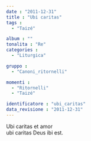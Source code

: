```yaml
---
date : "2011-12-31"
title : "Ubi caritas"
tags : 
  - "Taizé"

album : ""
tonalita : "Re"
categories : 
  - "Liturgica"

gruppo : 
  - "Canoni_ritornelli"

momenti : 
  - "Ritornelli"
  - "Taizé"

identificatore : "ubi_caritas"
data_revisione : "2011-12-31"
---
```

  
  
Ubi caritas et amor  
ubi caritas Deus  ibi est.  
  
  
  
  
